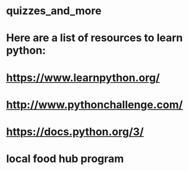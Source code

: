 # quizzes_and_more
# Here are a list of resources to learn python:
# https://www.learnpython.org/
# http://www.pythonchallenge.com/
# https://docs.python.org/3/
# local food hub program
